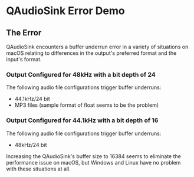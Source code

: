 # QAudioSink Error Demo

## The Error
QAudioSink encounters a buffer underrun error in a variety of situations on macOS relating to differences in the output's preferred format and the input's format.

### Output Configured for 48kHz with a bit depth of 24
The following audio file configurations trigger buffer underruns:
- 44.1kHz/24 bit
- MP3 files (sample format of float seems to be the problem)

### Output Configured for 44.1kHz with a bit depth of 16
The following audio file configurations trigger buffer underruns:
- 48kHz/24 bit

Increasing the QAudioSink's buffer size to 16384 seems to eliminate the performance issue on macOS, but Windows and Linux have no problem with these situations at all.
